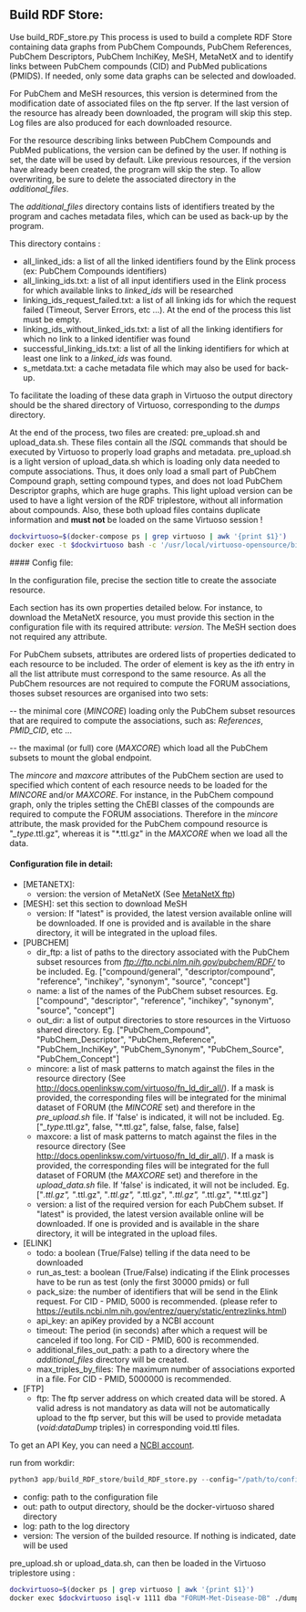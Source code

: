 
## Build RDF Store:
Use build_RDF_store.py
This process is used to build a complete RDF Store containing data graphs from PubChem Compounds, PubChem References, PubChem Descriptors, PubChem InchiKey, MeSH, MetaNetX and to identify links between PubChem compounds (CID) and PubMed publications (PMIDS). If needed, only some data graphs can be selected and dowloaded.

For PubChem and MeSH resources, this version is determined from the modification date of associated files on the ftp server. If the last version of the resource has already been downloaded, the program will skip this step. Log files are also produced for each downloaded resource.

For the resource describing links between PubChem Compounds and PubMed publications, the version can be defined by the user. If nothing is set, the date will be used by default. Like previous resources, if the version have already been created, the program will skip the step. To allow overwriting, be sure to delete the associated directory in the *additional_files*.

The *additional_files* directory contains lists of identifiers treated by the program and caches metadata files, which can be used as back-up by the program.

This directory contains :
  - all_linked_ids: a list of all the linked identifiers found by the Elink process (ex: PubChem Compounds identifiers)
  - all_linking_ids.txt: a list of all input identifiers used in the Elink process for which available links to *linked_ids* will be researched
  - linking_ids_request_failed.txt: a list of all linking ids for which the request failed (Timeout, Server Errors, etc ...). At the end of the process this list must be empty.
  - linking_ids_without_linked_ids.txt: a list of all the linking identifiers for which no link to a linked identifier was found
  - successful_linking_ids.txt: a list of all the linking identifiers for which at least one link to a *linked_ids* was found.
  - s_metdata.txt: a cache metadata file which may also be used for back-up.

To facilitate the loading of these data graph in Virtuoso the output directory should be the shared directory of Virtuoso, corresponding to the *dumps* directory.

At the end of the process, two files are created: pre_upload.sh and upload_data.sh. These files contain all the *ISQL* commands that should be executed by Virtuoso to properly load graphs and metadata. pre_upload.sh is a light version of upload_data.sh which is loading only data needed to compute associations. Thus, it does only load a small part of PubChem Compound graph, setting compound types, and does not load PubChem Descriptor graphs, which are huge graphs. This light upload version can be used to have a light version of the RDF triplestore, without all information about compounds. Also, these both upload files contains duplicate information and **must not** be loaded on the same Virtuoso session ! 

```bash
dockvirtuoso=$(docker-compose ps | grep virtuoso | awk '{print $1}')
docker exec -t $dockvirtuoso bash -c '/usr/local/virtuoso-opensource/bin/isql-v 1111 dba "FORUM-Met-Disease-DB" ./dumps/upload.sh'
```

#### Config file:

In the configuration file, precise the section title to create the associate resource.

Each section has its own properties detailed below. For instance, to download the MetaNetX resource, you must provide this section in the configuration file with its required attribute: *version*. The MeSH section does not required any attribute.

For PubChem subsets, attributes are ordered lists of properties dedicated to each resource to be included. The order of element is key as the i*th* entry in all the list attribute must correspond to the same resource. As all the PubChem resources are not required to compute the FORUM associations, thoses subset resources are organised into two sets: 

  -- the minimal core (*MINCORE*) loading only the PubChem subset resources that are required to compute the associations, such as: *References*, *PMID_CID*, etc ...

  -- the maximal (or full) core (*MAXCORE*) which load all the PubChem subsets to mount the global endpoint.

The *mincore* and *maxcore* attributes of the PubChem section are used to specified which content of each resource needs to be loaded for the *MINCORE* and/or *MAXCORE*. For instance, in the PubChem compound graph, only the triples setting the ChEBI classes of the compounds are required to compute the FORUM associations. Therefore in the *mincore* attribute, the mask provided for the PubChem compound resource is "*_type*.ttl.gz", whereas it is "*.ttl.gz" in the *MAXCORE* when we load all the data. 

#### Configuration file in detail:

- [METANETX]:
  - version: the version of MetaNetX (See [MetaNetX ftp](ftp://ftp.vital-it.ch/databases/metanetx/MNXref/))
- [MESH]: set this section to download MeSH
  - version: If "latest" is provided, the latest version available online will be downloaded. If one is provided and is available in the share directory, it will be integrated in the upload files.
- [PUBCHEM]
  - dir_ftp: a list of paths to the directory associated with the PubChem subset resources from *ftp://ftp.ncbi.nlm.nih.gov/pubchem/RDF/* to be included. Eg. ["compound/general", "descriptor/compound", "reference", "inchikey", "synonym", "source", "concept"]
  - name: a list of the names of the PubChem subset resources. Eg. ["compound", "descriptor", "reference", "inchikey", "synonym", "source", "concept"]
  - out_dir: a list of output directories to store resources in the Virtuoso shared directory. Eg. ["PubChem_Compound", "PubChem_Descriptor", "PubChem_Reference", "PubChem_InchiKey", "PubChem_Synonym", "PubChem_Source", "PubChem_Concept"]
  - mincore: a list of mask patterns to match against the files in the resource directory (See http://docs.openlinksw.com/virtuoso/fn_ld_dir_all/). If a mask is provided, the corresponding files will be integrated for the minimal dataset of FORUM (the *MINCORE* set) and therefore in the *pre_upload.sh* file. If 'false' is indicated, it will not be included. Eg. ["*_type*.ttl.gz", false, "*.ttl.gz", false, false, false, false]
  - maxcore: a list of mask patterns to match against the files in the resource directory (See http://docs.openlinksw.com/virtuoso/fn_ld_dir_all/). If a mask is provided, the corresponding files will be integrated for the full dataset of FORUM (the *MAXCORE* set) and therefore in the *upload_data.sh* file. If 'false' is indicated, it will not be included. Eg. ["*.ttl.gz", "*.ttl.gz", "*.ttl.gz", "*.ttl.gz", "*.ttl.gz", "*.ttl.gz", "*.ttl.gz"]
  - version: a list of the required version for each PubChem subset. If "latest" is provided, the latest version available online will be downloaded. If one is provided and is available in the share directory, it will be integrated in the upload files.
- [ELINK]
  - todo: a boolean (True/False) telling if the data need to be downloaded
  - run_as_test: a boolean (True/False) indicating if the Elink processes have to be run as test (only the first 30000 pmids) or full
  - pack_size: the number of identifiers that will be send in the Elink request. For CID - PMID, 5000 is recommended. (please refer to https://eutils.ncbi.nlm.nih.gov/entrez/query/static/entrezlinks.html)
  - api_key: an apiKey provided by a NCBI account 
  - timeout: The period (in seconds) after which a request will be canceled if too long. For CID - PMID, 600 is recommended.
  - additional_files_out_path: a path to a directory where the *additional_files* directory will be created.
  - max_triples_by_files: The maximum number of associations exported in a file. For CID - PMID, 5000000 is recommended.
- [FTP]
  - ftp: The ftp server address on which created data will be stored. A valid adress is not mandatory as data will not be automatically upload to the ftp server, but this will be used to provide metadata (*void:dataDump* triples) in corresponding void.ttl files.

To get an API Key, you can need a [NCBI account](https://www.ncbi.nlm.nih.gov/account/register/).

run from workdir:
```python
python3 app/build_RDF_store/build_RDF_store.py --config="/path/to/config_file.ini" --out="path/to/out/dir" --log="path/to/log/dir" --version="version"
```

- config: path to the configuration file
- out: path to output directory, should be the docker-virtuoso shared directory
- log: path to the log directory
- version: The version of the builded resource. If nothing is indicated, date will be used

pre_upload.sh or upload_data.sh, can then be loaded in the Virtuoso triplestore using :

```bash
dockvirtuoso=$(docker ps | grep virtuoso | awk '{print $1}')
docker exec $dockvirtuoso isql-v 1111 dba "FORUM-Met-Disease-DB" ./dumps/*upload_file*.sh
```